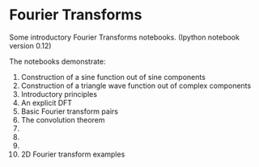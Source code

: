 Fourier Transforms
==================

Some introductory Fourier Transforms notebooks.
(Ipython notebook version 0.12)

The notebooks demonstrate:

1. Construction of a sine function out of sine components
2. Construction of a triangle wave function out of complex components
3. Introductory principles
4. An explicit DFT
5. Basic Fourier transform pairs
6. The convolution theorem
7. <coming> 
8. <coming>
9. <coming>
10. 2D Fourier transform examples

